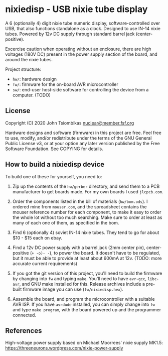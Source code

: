 nixiedisp - USB nixie tube display
==================================
A 6 (optionally 4) digit nixie tube numeric display, software-controlled over
USB, that also functions standalone as a clock. Designed to use IN-14 nixie
tubes. Powered by 12v DC supply through standard barrel jack (center-positive).

Excercise caution when operating without an enclosure, there are high voltages
(180V DC) present in the power supply section of the board, and around the
nixie tubes.

Project structure:

 - `hw/`: hardware design
 - `fw/`: firmware for the on-board AVR microcontroller
 - `sw/`: end-user host-side software for controlling the device from a computer. (TODO)

License
-------
Copyright (C) 2020 John Tsiombikas <nuclear@member.fsf.org>

Hardware designs and software (firmware) in this project are free. Feel free to
use, modify, and/or redistribute under the terms of the GNU General Public
License v3, or at your option any later version published by the Free Software
Foundation. See COPYING for details.

How to build a nixiedisp device
-------------------------------
To build one of these for yourself, you need to:

  1. Zip up the contents of the `hw/gerber` directory, and send them to a PCB
     manufacturer to get boards made. For my own boards I used `jlcpcb.com`.

  2. Order the components listed in the bill of materials (`hw/bom.ods`). I
     ordered mine from `mouser.com`, and the spreadsheet contains the mouser
     reference number for each component, to make it easy to order the whole lot
     without too much searching. Make sure to order at least as many of each one
     of them, as specified in the bom.

  3. Find 6 (optionally 4) soviet IN-14 nixie tubes. They tend to go for about
     $10 - $15 each on ebay.

  4. Find a 12v DC power supply with a barrel jack (2mm center pin),
     center-positive (`+ -o)- -`), to power the board. It doesn't have to be
     regulated, but it must be able to provide at least about 600mA at 12v.
     (TODO: more accurate current requirements)

  5. If you got the git version of this project, you'll need to build the
     firmware by changing into `fw` and typing `make`. You'll need to have
     `avr-gcc`, `libc-avr`, and GNU make installed for this. Release archives
     include a pre-built firmware image you can use (`fw/nixiedisp.hex`).

  6. Assemble the board, and program the microcontroller with a suitable AVR
     ISP. If you have `avrdude` installed, you can simply change into `fw` and
     type `make program`, with the board powered up and the programmer
     connected.

References
----------
High-voltage power supply based on Michael Moorrees' nixie supply MK1.5:
https://threeneurons.wordpress.com/nixie-power-supply
